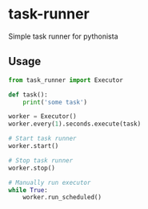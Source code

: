 # task-runner

Simple task runner for pythonista


## Usage

```python
from task_runner import Executor

def task():
    print('some task')

worker = Executor()
worker.every(1).seconds.execute(task)

# Start task runner
worker.start()

# Stop task runner
worker.stop()

# Manually run executor
while True:
    worker.run_scheduled()
```

